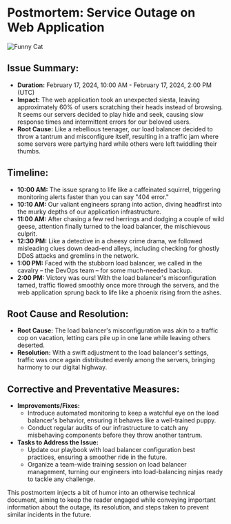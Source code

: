 # Postmortem: Service Outage on Web Application

![Funny Cat](https://i.pinimg.com/564x/7c/cd/3a/7ccd3a4fb4b0ba3f186646c0fe6001df.jpg)

## Issue Summary:
- **Duration:** February 17, 2024, 10:00 AM - February 17, 2024, 2:00 PM (UTC)
- **Impact:** The web application took an unexpected siesta, leaving approximately 60% of users scratching their heads instead of browsing. It seems our servers decided to play hide and seek, causing slow response times and intermittent errors for our beloved users.
- **Root Cause:** Like a rebellious teenager, our load balancer decided to throw a tantrum and misconfigure itself, resulting in a traffic jam where some servers were partying hard while others were left twiddling their thumbs.

## Timeline:
- **10:00 AM:** The issue sprang to life like a caffeinated squirrel, triggering monitoring alerts faster than you can say "404 error."
- **10:10 AM:** Our valiant engineers sprang into action, diving headfirst into the murky depths of our application infrastructure.
- **11:00 AM:** After chasing a few red herrings and dodging a couple of wild geese, attention finally turned to the load balancer, the mischievous culprit.
- **12:30 PM:** Like a detective in a cheesy crime drama, we followed misleading clues down dead-end alleys, including checking for ghostly DDoS attacks and gremlins in the network.
- **1:00 PM:** Faced with the stubborn load balancer, we called in the cavalry – the DevOps team – for some much-needed backup.
- **2:00 PM:** Victory was ours! With the load balancer's misconfiguration tamed, traffic flowed smoothly once more through the servers, and the web application sprung back to life like a phoenix rising from the ashes.

## Root Cause and Resolution:
- **Root Cause:** The load balancer's misconfiguration was akin to a traffic cop on vacation, letting cars pile up in one lane while leaving others deserted.
- **Resolution:** With a swift adjustment to the load balancer's settings, traffic was once again distributed evenly among the servers, bringing harmony to our digital highway.

## Corrective and Preventative Measures:
- **Improvements/Fixes:**
  - Introduce automated monitoring to keep a watchful eye on the load balancer's behavior, ensuring it behaves like a well-trained puppy.
  - Conduct regular audits of our infrastructure to catch any misbehaving components before they throw another tantrum.
- **Tasks to Address the Issue:**
  - Update our playbook with load balancer configuration best practices, ensuring a smoother ride in the future.
  - Organize a team-wide training session on load balancer management, turning our engineers into load-balancing ninjas ready to tackle any challenge.

This postmortem injects a bit of humor into an otherwise technical document, aiming to keep the reader engaged while conveying important information about the outage, its resolution, and steps taken to prevent similar incidents in the future.
